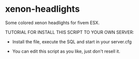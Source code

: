 # xenon-headlights
Some colored xenon headlights for fivem ESX.

  TUTORIAL FOR INSTALL THIS SCRIPT TO YOUR OWN SERVER:

- Install the file, execute the SQL and start in your server.cfg

- You can edit this script as you like, just don't resell it.
